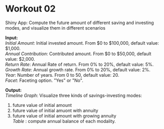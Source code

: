 # Workout 02

Shiny App: Compute the future amount of different saving and investing modes, and visualize them in different scenarios  

**Input:**  
*Initial Amount*: Initial invested amount. From $0 to $100,000, default value: $1,000.  
*Annual Contribution*: Contributed amount. From $0 to $50,000, default value: $2,000.  
*Return Rate*: Annual Rate of return. From 0% to 20%, default value: 5%.  
*Growth Rate*: Annual growth rate. From 0% to 20%, default value: 2%.  
*Year*: Number of years. From 0 to 50, default value: 20.  
*Facet*: Faceting option. "Yes" or "No".  

**Output:**  
*Timeline Graph*: Visualize three kinds of savings-investing modes:  
1. future value of initial amount  
2. future value of initial amuont with annuity  
3. future value of initial amount with growing annuity  
*Table* : compute annual balance of each modality.  
